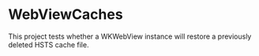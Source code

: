 # WebViewCaches

This project tests whether a WKWebView instance will restore a previously deleted HSTS cache file.
